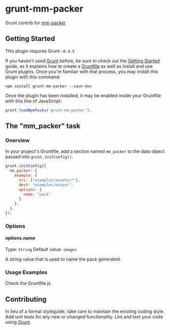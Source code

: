 # grunt-mm-packer

Grunt contrib for [mm-packer](https://github.com/MM56/mm-packer)

## Getting Started
This plugin requires Grunt `~0.4.5`

If you haven't used [Grunt](http://gruntjs.com/) before, be sure to check out the [Getting Started](http://gruntjs.com/getting-started) guide, as it explains how to create a [Gruntfile](http://gruntjs.com/sample-gruntfile) as well as install and use Grunt plugins. Once you're familiar with that process, you may install this plugin with this command:

```shell
npm install grunt-mm-packer --save-dev
```

Once the plugin has been installed, it may be enabled inside your Gruntfile with this line of JavaScript:

```js
grunt.loadNpmTasks('grunt-mm-packer');
```

## The "mm_packer" task

### Overview
In your project's Gruntfile, add a section named `mm_packer` to the data object passed into `grunt.initConfig()`.

```js
grunt.initConfig({
  mm_packer: {
    example: {
      src: ["examples/assets/*"],
      dest: "examples/output",
      options: {
        name: "pack"
      }
    },
  },
});
```

### Options

#### options.name
Type: `String`
Default value: `images`

A string value that is used to name the pack generated.

### Usage Examples

Check the Gruntfile.js

## Contributing
In lieu of a formal styleguide, take care to maintain the existing coding style. Add unit tests for any new or changed functionality. Lint and test your code using [Grunt](http://gruntjs.com/).
